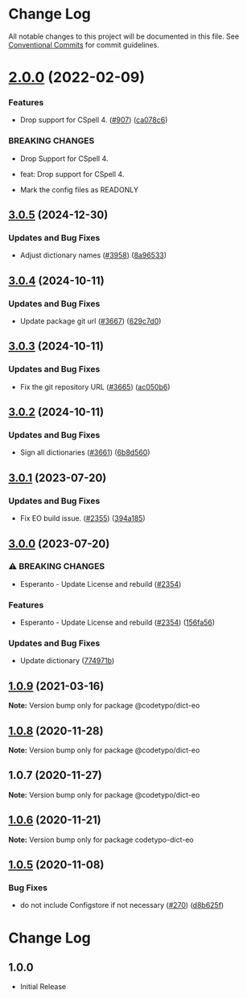 # Change Log

All notable changes to this project will be documented in this file.
See [Conventional Commits](https://conventionalcommits.org) for commit guidelines.

# [2.0.0](https://github.com/khulnasoft/codetypo-dicts/compare/@codetypo/dict-eo@1.0.9...@codetypo/dict-eo@2.0.0) (2022-02-09)


### Features

* Drop support for CSpell 4. ([#907](https://github.com/khulnasoft/codetypo-dicts/issues/907)) ([ca078c6](https://github.com/khulnasoft/codetypo-dicts/commit/ca078c6a2e188cc3cf6276db1ba7e007f0f06f27))


### BREAKING CHANGES

* Drop Support for CSpell 4.

* feat: Drop support for CSpell 4.
* Mark the config files as READONLY





## [3.0.5](https://github.com/khulnasoft/codetypo-dicts/compare/@codetypo/dict-eo@3.0.4...@codetypo/dict-eo@3.0.5) (2024-12-30)


### Updates and Bug Fixes

* Adjust dictionary names ([#3958](https://github.com/khulnasoft/codetypo-dicts/issues/3958)) ([8a96533](https://github.com/khulnasoft/codetypo-dicts/commit/8a96533bec21280103740868b81559437c413501))

## [3.0.4](https://github.com/khulnasoft/codetypo-dicts/compare/@codetypo/dict-eo@3.0.3...@codetypo/dict-eo@3.0.4) (2024-10-11)


### Updates and Bug Fixes

* Update package git url ([#3667](https://github.com/khulnasoft/codetypo-dicts/issues/3667)) ([629c7d0](https://github.com/khulnasoft/codetypo-dicts/commit/629c7d0a5e1bacad1d3874b1f8372edc3494ef97))

## [3.0.3](https://github.com/khulnasoft/codetypo-dicts/compare/@codetypo/dict-eo@3.0.2...@codetypo/dict-eo@3.0.3) (2024-10-11)


### Updates and Bug Fixes

* Fix the git repository URL ([#3665](https://github.com/khulnasoft/codetypo-dicts/issues/3665)) ([ac050b6](https://github.com/khulnasoft/codetypo-dicts/commit/ac050b697d57820109995e92fac5ccc32ced1723))

## [3.0.2](https://github.com/khulnasoft/codetypo-dicts/compare/@codetypo/dict-eo@3.0.1...@codetypo/dict-eo@3.0.2) (2024-10-11)


### Updates and Bug Fixes

* Sign all dictionaries ([#3661](https://github.com/khulnasoft/codetypo-dicts/issues/3661)) ([6b8d560](https://github.com/khulnasoft/codetypo-dicts/commit/6b8d560cf51a593458ce42bca415859f872cfc97))

## [3.0.1](https://github.com/khulnasoft/codetypo-dicts/compare/@codetypo/dict-eo@3.0.0...@codetypo/dict-eo@3.0.1) (2023-07-20)


### Updates and Bug Fixes

* Fix EO build issue. ([#2355](https://github.com/khulnasoft/codetypo-dicts/issues/2355)) ([394a185](https://github.com/khulnasoft/codetypo-dicts/commit/394a185ba5a1f632064606b88c9541b946d00fbd))

## [3.0.0](https://github.com/khulnasoft/codetypo-dicts/compare/@codetypo/dict-eo@2.0.0...@codetypo/dict-eo@3.0.0) (2023-07-20)


### ⚠ BREAKING CHANGES

* Esperanto - Update License and rebuild ([#2354](https://github.com/khulnasoft/codetypo-dicts/issues/2354))

### Features

* Esperanto - Update License and rebuild ([#2354](https://github.com/khulnasoft/codetypo-dicts/issues/2354)) ([156fa56](https://github.com/khulnasoft/codetypo-dicts/commit/156fa56a69c4d81230136740a0046c1799834a9c))


### Updates and Bug Fixes

* Update dictionary ([774971b](https://github.com/khulnasoft/codetypo-dicts/commit/774971bcc3436c6906efd38785397f98145e3b06))

## [1.0.9](https://github.com/khulnasoft/codetypo-dicts/compare/@codetypo/dict-eo@1.0.8...@codetypo/dict-eo@1.0.9) (2021-03-16)

**Note:** Version bump only for package @codetypo/dict-eo





## [1.0.8](https://github.com/khulnasoft/codetypo-dicts/compare/@codetypo/dict-eo@1.0.7...@codetypo/dict-eo@1.0.8) (2020-11-28)

**Note:** Version bump only for package @codetypo/dict-eo





## 1.0.7 (2020-11-27)

**Note:** Version bump only for package @codetypo/dict-eo





## [1.0.6](https://github.com/khulnasoft/codetypo-dicts/compare/codetypo-dict-eo@1.0.5...codetypo-dict-eo@1.0.6) (2020-11-21)

**Note:** Version bump only for package codetypo-dict-eo

## [1.0.5](https://github.com/khulnasoft/codetypo-dicts/compare/codetypo-dict-eo@1.0.4...codetypo-dict-eo@1.0.5) (2020-11-08)

### Bug Fixes

- do not include Configstore if not necessary ([#270](https://github.com/khulnasoft/codetypo-dicts/issues/270)) ([d8b625f](https://github.com/khulnasoft/codetypo-dicts/commit/d8b625f2f42d5cc6c4a9390216ac1e5037886e44))

# Change Log

## 1.0.0

- Initial Release
